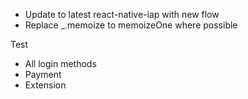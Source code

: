 - Update to latest react-native-iap with new flow
- Replace _.memoize to memoizeOne where possible

Test
- All login methods
- Payment
- Extension